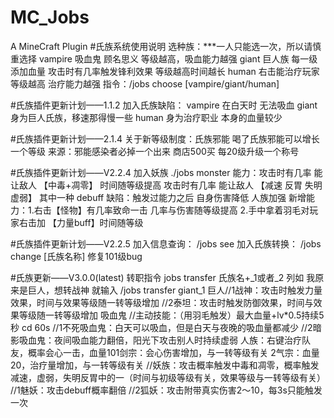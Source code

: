 # MC_Jobs
A MineCraft Plugin
#氏族系统使用说明
选种族：***一人只能选一次，所以请慎重选择
vampire 吸血鬼 顾名思义 等级越高，吸血能力越强
giant 巨人族 每一级添加血量 攻击时有几率触发锋利效果 等级越高时间越长
human 右击能治疗玩家 等级越高 治疗能力越强 
指令：/jobs choose [vampire/giant/human]


#氏族插件更新计划——1.1.2
加入氏族缺陷：
vampire 在白天时 无法吸血
giant 身为巨人氏族，移速那得慢一些
human 身为治疗职业 本身的血量较少

#氏族插件更新计划——2.1.4
关于新等级制度：氏族邪能
喝了氏族邪能可以增长一个等级
来源：邪能感染者必掉一个出来 商店500买
每20级升级一个称号

#氏族插件更新计划——V2.2.4
加入妖族 ./jobs monster
能力：攻击时有几率 能让敌人 【中毒+凋零】 时间随等级提高
攻击时有几率 能让敌人 【减速 反胃 失明 虚弱】 其中一种 debuff
缺陷：触发过能力之后 自身伤害降低
人族加强
新增能力：1.右击【怪物】有几率致命一击 几率与伤害随等级提高
2.手中拿着羽毛对玩家右击加 【力量buff】时间随等级

#氏族插件更新计划——V2.2.5
加入信息查询： /jobs see
加入氏族转换： /jobs change [氏族名称]
修复101级bug

#氏族更新——V3.0.0(latest)
转职指令 jobs transfer 氏族名+_1或者_2 
列如 我原来是巨人，想转战神 就输入 /jobs transfer giant_1
巨人//1战神：攻击时触发力量效果，时间与效果等级随一转等级增加
//2泰坦：攻击时触发防御效果，时间与效果等级随一转等级增加
吸血鬼
//主动技能：（用羽毛触发）最大血量+lv*0.5持续5秒 cd 60s 
//1不死吸血鬼：白天可以吸血，但是白天与夜晚的吸血量都减少
//2暗影吸血鬼：夜间吸血能力翻倍，阳光下攻击别人时持续虚弱
人族：右键治疗队友，概率会心一击，血量101剑宗：会心伤害增加，与一转等级有关
2气宗：血量20，治疗量增加，与一转等级有关
//妖族：攻击概率触发中毒和凋零，概率触发减速，虚弱，失明反胃中的一（时间与初级等级有关，效果等级与一转等级有关） //1魅妖：攻击debuff概率翻倍
//2狐妖：攻击附带真实伤害2～10，每3s只能触发一次
